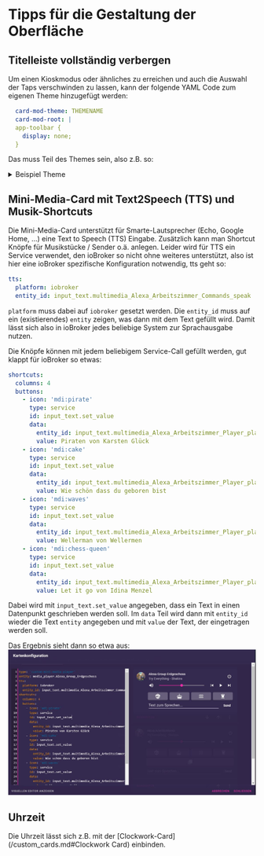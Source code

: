 # Tipps für die Gestaltung der Oberfläche

## Titelleiste vollständig verbergen

Um einen Kioskmodus oder ähnliches zu erreichen und auch die Auswahl der Taps verschwinden zu lassen, kann der folgende YAML 
Code zum eigenen Theme hinzugefügt werden:

```yaml
  card-mod-theme: THEMENAME
  card-mod-root: |
  app-toolbar {
    display: none;
  }
```
Das muss Teil des Themes sein, also z.B. so:

<details>
  <summary>Beispiel Theme</summary>


```yaml
synthwave:
  # text
  primary-text-color: '#fff'
  secondary-text-color: '#ffffffca'
  text-primary-color: '#f4eee4'
  disabled-text-color: '#bdbdbd'

  # main interface colors
  primary-color: '#f92aad'
  primary-background-color: '#2a2139'
  dark-primary-color: '#f92aad'
  light-primary-color: '#241b2f'
  accent-color: '#f92aad'
  divider-color: '#49549539'
  paper-dialog-button-color: '#fff'
  switch-unchecked-button-color: '#fff'
  # iron-icon-fill-color: '#fff'
  yellow: '#ffcc00'
  green: '#72f1b8cc'
  
  ###
  
  # background and sidebar
  card-background-color: '#34294fe6'
  app-header-background-color: 'var(--primary-background-color)'
  paper-card-background-color: 'var(--card-background-color)'
  secondary-background-color: 'var(--light-primary-color)' # behind the cards on state
  ha-card-border-radius: '8px'
  
  # sidebar menu
  sidebar-text-color: 'var(--secondary-text-color)'
  # sidebar-background-color: 'var(--paper-listbox-background-color)' # backward compatible with existing themes
  sidebar-icon-color: 'var(--secondary-text-color)'
  sidebar-selected-text-color: 'var(--primary-text-color)'
  sidebar-selected-icon-color: 'var(--primary-text-color)'
  
  # mwc - for some reason it's buttons
  mdc-theme-primary: 'var(--dark-primary-color)'
  mdc-theme-secondary: 'var(--dark-primary-color)'
  
  # shadows
  ha-card-box-shadow: '0'

  # icons
  paper-item-icon-color: 'var(--secondary-text-color)'  # Off
  paper-item-icon-active-color: 'var(--yellow)' # On

  # switches
  toggle-button-color: 'var(--primary-color)'
  # --toggle-button-unchecked-color: 'var(--accent-color)'
  paper-toggle-button-checked-button-color: 'var(--primary-text-color)' # Knob On
  paper-toggle-button-checked-bar-color: 'var(--dark-primary-color)' # Background On
  switch-checked-color: 'var(--dark-primary-color)' # Background On
  paper-toggle-button-unchecked-button-color: 'var(--primary-text-color)' # Knob Off
  paper-toggle-button-unchecked-bar-color: 'var(--disabled-text-color)' # Background Off

  # Sliders
  slider-color: 'var(--primary-color)'
  slider-secondary-color: 'var(--light-primary-color)'
  slider-bar-color: 'var(--disabled-text-color)'
  paper-slider-knob-color: 'var(--accent-color)'
  paper-slider-knob-start-color: 'var(--accent-color)'
  paper-slider-pin-color: 'var(--accent-color)'
  paper-slider-active-color: 'var(--dark-primary-color)'
  # paper-slider-container-color: 'linear-gradient(var(--primary-background-color), var(--secondary-background-color)) no-repeat'
  paper-slider-secondary-color: 'var(--secondary-background-color)'
  paper-slider-disabled-active-color: 'var(--disabled-text-color)'
  paper-slider-disabled-secondary-color: 'var(--disabled-text-color)'
  switch-unchecked-track-color: 'var(--primary-text-color)'

  # radio buttons
  paper-radio-button-checked-color: 'var(--paper-toggle-button-checked-button-color)'
  paper-radio-button-unchecked-color: 'var(--paper-toggle-button-unchecked-button-color)'

  # other
  state-icon-color: 'var(--green)'
  table-row-background-color: 'var(--divider-color)'
  table-row-alternative-background-color: 'var(--light-primary-color)'
  
  ###

  # UI
  paper-card-header-color: 'var(--text-primary-color)' # Title in settings

  # Left Menu
  paper-listbox-background-color: 'var(--light-primary-color)' # Background
  sidebar-background-color: 'var(--light-primary-color)'

  # bar-card compatibility
  # https://github.com/custom-cards/bar-card
  custom-bar-card-color: 'var(--accent-color)'

  # fix dropdown background
  material-background-color: 'var(--light-primary-color)'

  # Scrollbar
  scrollbar-thumb-color: 'var(--divider-color)'

  # simple-thermostat buttons
  # https://github.com/nervetattoo/simple-thermostat
  st-mode-background: 'var(--primary-background-color)'
  st-mode-active-background: 'var(--dark-primary-color)'
  
  card-mod-theme: synthwave
  card-mod-root: |
  app-toolbar {
      display: none;
  }



```

</details>


## Mini-Media-Card mit Text2Speech (TTS) und Musik-Shortcuts

Die Mini-Media-Card unterstützt für Smarte-Lautsprecher (Echo, Google Home, ...) eine Text to Speech (TTS) Eingabe. Zusätzlich kann
man Shortcut Knöpfe für Musikstücke / Sender o.ä. anlegen. Leider wird für TTS ein Service verwendet, den ioBroker so nicht
ohne weiteres unterstützt, also ist hier eine ioBroker spezifische Konfiguration notwendig, tts geht so:

````yaml
tts:
  platform: iobroker
  entity_id: input_text.multimedia_Alexa_Arbeitszimmer_Commands_speak
````

`platform` muss dabei auf `iobroker` gesetzt werden. Die `entity_id` muss auf ein (existierendes) `entity` zeigen, 
was dann mit dem Text gefüllt wird. Damit lässt sich also in ioBroker jedes beliebige System zur Sprachausgabe nutzen.

Die Knöpfe können mit jedem beliebigem Service-Call gefüllt werden, gut klappt für ioBroker so etwas:
````yaml
shortcuts:
  columns: 4
  buttons:
    - icon: 'mdi:pirate'
      type: service
      id: input_text.set_value
      data:
        entity_id: input_text.multimedia_Alexa_Arbeitszimmer_Player_playSongAmazon
        value: Piraten von Karsten Glück
    - icon: 'mdi:cake'
      type: service
      id: input_text.set_value
      data:
        entity_id: input_text.multimedia_Alexa_Arbeitszimmer_Player_playSongAmazon
        value: Wie schön dass du geboren bist
    - icon: 'mdi:waves'
      type: service
      id: input_text.set_value
      data:
        entity_id: input_text.multimedia_Alexa_Arbeitszimmer_Player_playSongAmazon
        value: Wellerman von Wellermen
    - icon: 'mdi:chess-queen'
      type: service
      id: input_text.set_value
      data:
        entity_id: input_text.multimedia_Alexa_Arbeitszimmer_Player_playSongAmazon
        value: Let it go von Idina Menzel
````

Dabei wird mit `input_text.set_value` angegeben, dass ein Text in einen Datenpunkt geschrieben werden soll. Im `data` Teil
wird dann mit `entity_id` wieder die Text `entity` angegeben und mit `value` der Text, der eingetragen werden soll.

Das Ergebnis sieht dann so etwa aus:
![mini media player mit TTS und Shortcuts](media/mini-media-player.JPG)

## Uhrzeit

Die Uhrzeit lässt sich z.B. mit der [Clockwork-Card](/custom_cards.md#Clockwork Card) einbinden.
